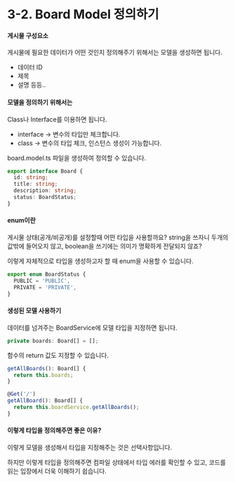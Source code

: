 # 3-2. Board Model 정의하기

#### 게시물 구성요소

게시물에 필요한 데이터가 어떤 것인지 정의해주기 위해서는 모델을 생성하면 됩니다.

* 데이터 ID
* 제목
* 설명 등등..



#### 모델을 정의하기 위해서는

Class나 Interface를 이용하면 됩니다.

* interface -> 변수의 타입만 체크합니다.
* class -> 변수의 타입 체크, 인스턴스 생성이 가능합니다.

board.model.ts 파일을 생성하여 정의할 수 있습니다.

```typescript
export interface Board {
  id: string;
  title: string;
  description: string;
  status: BoardStatus;
}
```



#### enum이란

게시물 상태(공개/비공개)를 설정할때 어떤 타입을 사용할까요? string을 쓰자니 두개의 값밖에 들어오지 않고, boolean을 쓰기에는 의미가 명확하게 전달되지 않죠?

이렇게 자체적으로 타입을 생성하고자 할 때 enum을 사용할 수 있습니다.

```typescript
export enum BoardStatus {
  PUBLIC = 'PUBLIC',
  PRIVATE = 'PRIVATE',
}
```



#### 생성된 모델 사용하기

데이터를 넘겨주는 BoardService에 모델 타입을 지정하면 됩니다.

```typescript
private boards: Board[] = [];
```



함수의 return 값도 지정할 수 있습니다.

```typescript
getAllBoards(): Board[] {
  return this.boards;
}
```

```typescript
@Get('/')
getAllBoard(): Board[] {
  return this.boardService.getAllBoards();
}
```



#### 이렇게 타입을 정의해주면 좋은 이유?

이렇게 모델을 생성해서 타입을 지정해주는 것은 선택사항입니다.

하지만 이렇게 타입을 정의해주면 컴파일 상태에서 타입 에러를 확인할 수 있고, 코드를 읽는 입장에서 더욱 이해하기 쉽습니다.

